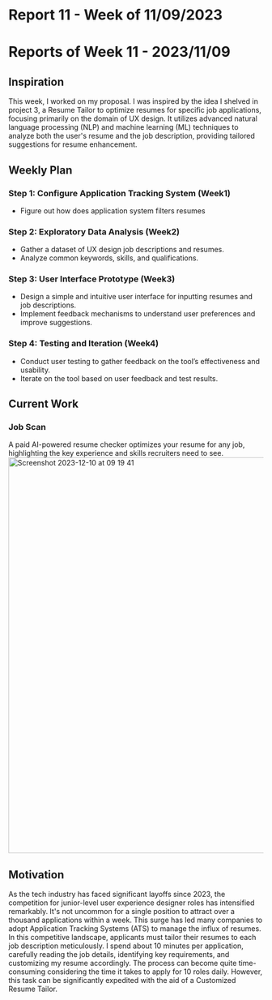 # Report 11 - Week of 11/09/2023 #

# Reports of Week 11 - 2023/11/09

## Inspiration
This week, I worked on my proposal. I was inspired by the idea I shelved in project 3, a Resume Tailor to optimize resumes for specific job applications, focusing primarily on the domain of UX design. It utilizes advanced natural language processing (NLP) and machine learning (ML) techniques to analyze both the user's resume and the job description, providing tailored suggestions for resume enhancement.

## Weekly Plan
### Step 1: Configure Application Tracking System (Week1)
- Figure out how does application system filters resumes 
### Step 2: Exploratory Data Analysis  (Week2)
- Gather a dataset of UX design job descriptions and resumes.
- Analyze common keywords, skills, and qualifications.
### Step 3: User Interface Prototype (Week3)
- Design a simple and intuitive user interface for inputting resumes and job descriptions.
- Implement feedback mechanisms to understand user preferences and improve suggestions.
### Step 4: Testing and Iteration (Week4)
- Conduct user testing to gather feedback on the tool’s effectiveness and usability.
- Iterate on the tool based on user feedback and test results.



## Current Work
### Job Scan
A paid AI-powered resume checker optimizes your resume for any job, highlighting the key experience and skills recruiters need to see.
<img width="781" alt="Screenshot 2023-12-10 at 09 19 41" src="https://github.com/Berkeley-MDes/tdf-fa23-yanishi1221/assets/75469188/e9391015-2d8f-4c75-b0e9-39f67bc885ff">

## Motivation
As the tech industry has faced significant layoffs since 2023, the competition for junior-level user experience designer roles has intensified remarkably. It's not uncommon for a single position to attract over a thousand applications within a week. This surge has led many companies to adopt Application Tracking Systems (ATS) to manage the influx of resumes. In this competitive landscape, applicants must tailor their resumes to each job description meticulously. I spend about 10 minutes per application, carefully reading the job details, identifying key requirements, and customizing my resume accordingly. The process can become quite time-consuming considering the time it takes to apply for 10 roles daily. However, this task can be significantly expedited with the aid of a Customized Resume Tailor.
